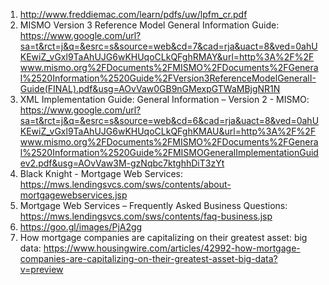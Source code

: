 1. http://www.freddiemac.com/learn/pdfs/uw/lpfm_cr.pdf
2. MISMO Version 3 Reference Model General Information Guide: https://www.google.com/url?sa=t&rct=j&q=&esrc=s&source=web&cd=7&cad=rja&uact=8&ved=0ahUKEwiZ_vGxl9TaAhUJG6wKHUqoCLkQFghRMAY&url=http%3A%2F%2Fwww.mismo.org%2FDocuments%2FMISMO%2FDocuments%2FGeneral%2520Information%2520Guide%2FVersion3ReferenceModelGeneralI-Guide(FINAL).pdf&usg=AOvVaw0GB9nGMexpGTWaMBjgNR1N
3. XML Implementation Guide: General Information – Version 2 - MISMO: 
https://www.google.com/url?sa=t&rct=j&q=&esrc=s&source=web&cd=6&cad=rja&uact=8&ved=0ahUKEwiZ_vGxl9TaAhUJG6wKHUqoCLkQFghKMAU&url=http%3A%2F%2Fwww.mismo.org%2FDocuments%2FMISMO%2FDocuments%2FGeneral%2520Information%2520Guide%2FMISMOGeneralImplementationGuidev2.pdf&usg=AOvVaw3M-gzNqbc7ktghhDiT3zYt
4. Black Knight - Mortgage Web Services: https://mws.lendingsvcs.com/sws/contents/about-mortgagewebservices.jsp
5. Mortgage Web Services – Frequently Asked Business Questions: https://mws.lendingsvcs.com/sws/contents/faq-business.jsp
6. https://goo.gl/images/PjA2gg
7. How mortgage companies are capitalizing on their greatest asset: big data: https://www.housingwire.com/articles/42992-how-mortgage-companies-are-capitalizing-on-their-greatest-asset-big-data?v=preview


